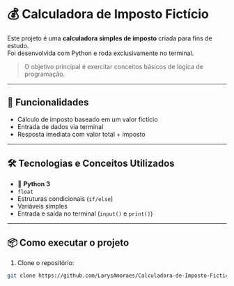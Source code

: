 # 💰 Calculadora de Imposto Fictício

Este projeto é uma **calculadora simples de imposto** criada para fins de estudo.  
Foi desenvolvida com Python e roda exclusivamente no terminal.

> O objetivo principal é exercitar conceitos básicos de lógica de programação.

---

## 🚀 Funcionalidades

- Cálculo de imposto baseado em um valor fictício
- Entrada de dados via terminal
- Resposta imediata com valor total + imposto

---

## 🛠️ Tecnologias e Conceitos Utilizados

- 🐍 **Python 3**
- `float`
- Estruturas condicionais (`if/else`)
- Variáveis simples
- Entrada e saída no terminal (`input()` e `print()`)

---

## 📦 Como executar o projeto

1. Clone o repositório:
```bash
git clone https://github.com/LarysAmoraes/Calculadora-de-Imposto-Ficticio.git
